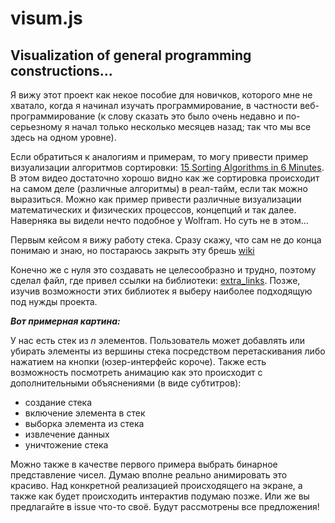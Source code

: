 # visum.js


## Visualization of general programming constructions...

Я вижу этот проект как некое пособие для новичков, которого мне не хватало, когда я начинал изучать программирование, в частности веб-программирование (к слову сказать это было очень недавно и по-серьезному я начал только несколько месяцев назад; так что мы все здесь на одном уровне).

Если обратиться к аналогиям и примерам, то могу привести пример визуализации алгоритмов сортировки: [15 Sorting Algorithms in 6 Minutes](https://youtu.be/kPRA0W1kECg). В этом видео достаточно хорошо видно как же сортировка происходит на самом деле (различные алгоритмы) в реал-тайм, если так можно выразиться. Можно как пример привести различные визуализации математических и физических процессов, концепций и так далее. Наверняка вы видели нечто подобное у Wolfram. Но суть не в этом...

Первым кейсом я вижу работу стека. Сразу скажу, что сам не до конца понимаю и знаю, но постараюсь закрыть эту брешь 
[wiki](https://ru.wikipedia.org/wiki/%D0%A1%D1%82%D0%B5%D0%BA "Стек")

Конечно же с нуля это создавать не целесообразно и трудно, поэтому сделал файл, где привел ссылки на библиотеки: [extra_links](extra_links.md). Позже, изучив возможности этих библиотек я выберу наиболее подходящую под нужды проекта.

***Вот примерная картина:***

У нас есть стек из _n_ элементов. Пользователь может добавлять или убирать элементы из вершины стека посредством перетаскивания либо нажатием на кнопки (юзер-интерфейс короче). Также есть возможность посмотреть анимацию как это происходит с дополнительными объяснениями (в виде субтитров):

- создание стека
- включение элемента в стек
- выборка элемента из стека
- извлечение данных
- уничтожение стека

Можно также в качестве первого примера выбрать бинарное представление чисел. Думаю вполне реально анимировать это красиво. Над конкретной реализацией происходящего на экране, а также как будет происходить интерактив подумаю позже. Или же вы предлагайте в issue что-то своё. Будут рассмотрены все предложения!